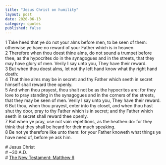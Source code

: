 ```yaml
---
title: "Jesus Christ on humility"
layout: post
date: 2020-06-13
category: quotes
published: false
---
```


1 Take heed that ye do not your alms before men, to be seen of them: otherwise ye have no reward of your Father which is in heaven.\
2 Therefore when thou doest thine alms, do not sound a trumpet before thee, as the hypocrites do in the synagogues and in the streets, that they may have glory of men. Verily I say unto you, They have their reward.\
3 But when thou doest alms, let not thy left hand know what thy right hand doeth:\
4 That thine alms may be in secret: and thy Father which seeth in secret himself shall reward thee openly.\
5 And when thou prayest, thou shalt not be as the hypocrites are: for they love to pray standing in the synagogues and in the corners of the streets, that they may be seen of men. Verily I say unto you, They have their reward.\
6 But thou, when thou prayest, enter into thy closet, and when thou hast shut thy door, pray to thy Father which is in secret; and thy Father which seeth in secret shall reward thee openly.\
7 But when ye pray, use not vain repetitions, as the heathen do: for they think that they shall be heard for their much speaking.\
8 Be not ye therefore like unto them: for your Father knoweth what things ye have need of, before ye ask him.

\# Jesus Christ\
\# ~30 A.D.\
\# [The New Testament: Matthew 6](https://www.biblica.com/bible/kjv/matthew/6/)
